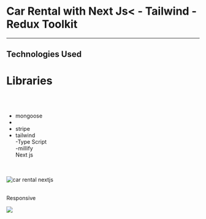 <h1>Car Rental with Next Js< - Tailwind - Redux Toolkit </h1>

<hr>

<h2>Technologies Used</h2>

<p>

# Libraries

</br></br>

- mongoose
- </br>
- stripe
- tailwind
  </br>
-Type Script
  </br>
  -millify
  </br>
Next js  </br>
  </br></br>

![car rental nextjs](https://github.com/user-attachments/assets/76c4076f-46b1-44a5-9b92-d86e0358a7e8)


  </br> Responsive </p>

![](/public/gif/screen-1.gif)
